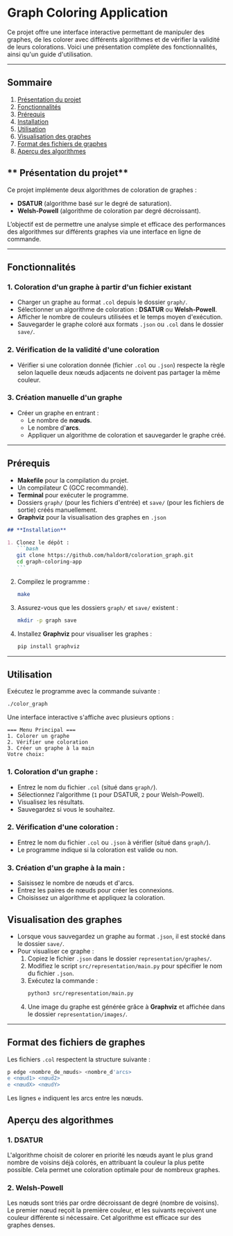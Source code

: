 # **Graph Coloring Application**

Ce projet offre une interface interactive permettant de manipuler des graphes, de les colorer avec différents algorithmes et de vérifier la validité de leurs colorations. Voici une présentation complète des fonctionnalités, ainsi qu'un guide d'utilisation.

---

## **Sommaire**

1. [Présentation du projet](#-présentation-du-projet)
2. [Fonctionnalités](#-fonctionnalités)
3. [Prérequis](#-prérequis)
4. [Installation](#-installation)
5. [Utilisation](#-utilisation)
6. [Visualisation des graphes](#-visualisation-des-graphes)
7. [Format des fichiers de graphes](#-format-des-fichiers-de-graphes)
8. [Aperçu des algorithmes](#-aperçu-des-algorithmes)

## ** Présentation du projet**

Ce projet implémente deux algorithmes de coloration de graphes :

- **DSATUR** (algorithme basé sur le degré de saturation).
- **Welsh-Powell** (algorithme de coloration par degré décroissant).

L’objectif est de permettre une analyse simple et efficace des performances des algorithmes sur différents graphes via une interface en ligne de commande.

---

## **Fonctionnalités**

### **1. Coloration d'un graphe à partir d'un fichier existant**

- Charger un graphe au format `.col` depuis le dossier `graph/`.
- Sélectionner un algorithme de coloration : **DSATUR** ou **Welsh-Powell**.
- Afficher le nombre de couleurs utilisées et le temps moyen d'exécution.
- Sauvegarder le graphe coloré aux formats `.json` ou `.col` dans le dossier `save/`.

### **2. Vérification de la validité d'une coloration**

- Vérifier si une coloration donnée (fichier `.col` ou `.json`) respecte la règle selon laquelle deux nœuds adjacents ne doivent pas partager la même couleur.

### **3. Création manuelle d'un graphe**

- Créer un graphe en entrant :
  - Le nombre de **nœuds**.
  - Le nombre d'**arcs**.
  - Appliquer un algorithme de coloration et sauvegarder le graphe créé.

---

## **Prérequis**

- **Makefile** pour la compilation du projet.
- Un compilateur C (GCC recommandé).
- **Terminal** pour exécuter le programme.
- Dossiers `graph/` (pour les fichiers d'entrée) et `save/` (pour les fichiers de sortie) créés manuellement.
- **Graphviz** pour la visualisation des graphes en `.json`

````markdown
## **Installation**

1. Clonez le dépôt :
   ```bash
   git clone https://github.com/haldor8/coloration_graph.git
   cd graph-coloring-app
   ```
````

2. Compilez le programme :

   ```bash
   make
   ```

3. Assurez-vous que les dossiers `graph/` et `save/` existent :

   ```bash
   mkdir -p graph save
   ```

4. Installez **Graphviz** pour visualiser les graphes :
   ```bash
   pip install graphviz
   ```

---

## **Utilisation**

Exécutez le programme avec la commande suivante :

```bash
./color_graph
```

Une interface interactive s'affiche avec plusieurs options :

```
=== Menu Principal ===
1. Colorer un graphe
2. Vérifier une coloration
3. Créer un graphe à la main
Votre choix:
```

### **1. Coloration d'un graphe :**

- Entrez le nom du fichier `.col` (situé dans `graph/`).
- Sélectionnez l'algorithme (`1` pour DSATUR, `2` pour Welsh-Powell).
- Visualisez les résultats.
- Sauvegardez si vous le souhaitez.

### **2. Vérification d'une coloration :**

- Entrez le nom du fichier `.col` ou `.json` à vérifier (situé dans `graph/`).
- Le programme indique si la coloration est valide ou non.

### **3. Création d'un graphe à la main :**

- Saisissez le nombre de nœuds et d'arcs.
- Entrez les paires de nœuds pour créer les connexions.
- Choisissez un algorithme et appliquez la coloration.

## **Visualisation des graphes**

- Lorsque vous sauvegardez un graphe au format `.json`, il est stocké dans le dossier `save/`.
- Pour visualiser ce graphe :
  1. Copiez le fichier `.json` dans le dossier `representation/graphes/`.
  2. Modifiez le script `src/representation/main.py` pour spécifier le nom du fichier `.json`.
  3. Exécutez la commande :
     ```bash
     python3 src/representation/main.py
     ```
  4. Une image du graphe est générée grâce à **Graphviz** et affichée dans le dossier `representation/images/`.

---

## **Format des fichiers de graphes**

Les fichiers `.col` respectent la structure suivante :

```bash
p edge <nombre_de_nœuds> <nombre_d'arcs>
e <nœud1> <nœud2>
e <nœudX> <nœudY>
```

Les lignes `e` indiquent les arcs entre les nœuds.

## **Aperçu des algorithmes**

### **1. DSATUR**

L'algorithme choisit de colorer en priorité les nœuds ayant le plus grand nombre de voisins déjà colorés, en attribuant la couleur la plus petite possible. Cela permet une coloration optimale pour de nombreux graphes.

### **2. Welsh-Powell**

Les nœuds sont triés par ordre décroissant de degré (nombre de voisins). Le premier nœud reçoit la première couleur, et les suivants reçoivent une couleur différente si nécessaire. Cet algorithme est efficace sur des graphes denses.
